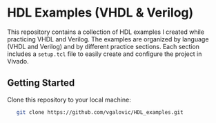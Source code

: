 HDL Examples (VHDL & Verilog)
=============================

This repository contains a collection of HDL examples I created while practicing VHDL and Verilog. The examples are organized by language (VHDL and Verilog) and by different practice sections. Each section includes a `setup.tcl` file to easily create and configure the project in Vivado.

## Getting Started

Clone this repository to your local machine:
```bash
   git clone https://github.com/vgalovic/HDL_examples.git
```
